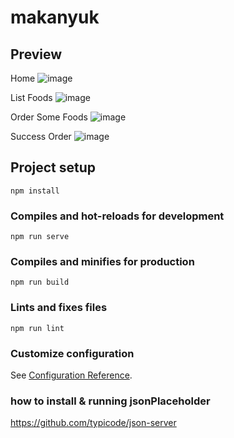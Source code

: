 # makanyuk

## Preview
Home
![image](https://user-images.githubusercontent.com/67732382/148686959-42846745-c6e6-4a19-a69c-6a6640670cb2.png)

List Foods
![image](https://user-images.githubusercontent.com/67732382/148686978-37d4a931-23c6-4293-846a-019da02e3a32.png)

Order Some Foods
![image](https://user-images.githubusercontent.com/67732382/148687047-e5080b7c-979e-4183-9f9b-2b9b4353f4a5.png)

Success Order
![image](https://user-images.githubusercontent.com/67732382/148687096-53aa679e-d3f9-4b2c-b583-37909d138f4b.png)


## Project setup
```
npm install
```

### Compiles and hot-reloads for development
```
npm run serve
```

### Compiles and minifies for production
```
npm run build
```

### Lints and fixes files
```
npm run lint
```

### Customize configuration
See [Configuration Reference](https://cli.vuejs.org/config/).

### how to install & running jsonPlaceholder
https://github.com/typicode/json-server
